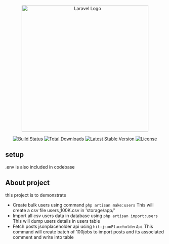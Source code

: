 <p align="center"><a href="https://laravel.com" target="_blank"><img src="https://raw.githubusercontent.com/laravel/art/master/logo-lockup/5%20SVG/2%20CMYK/1%20Full%20Color/laravel-logolockup-cmyk-red.svg" width="400" alt="Laravel Logo"></a></p>

<p align="center">
<a href="https://github.com/laravel/framework/actions"><img src="https://github.com/laravel/framework/workflows/tests/badge.svg" alt="Build Status"></a>
<a href="https://packagist.org/packages/laravel/framework"><img src="https://img.shields.io/packagist/dt/laravel/framework" alt="Total Downloads"></a>
<a href="https://packagist.org/packages/laravel/framework"><img src="https://img.shields.io/packagist/v/laravel/framework" alt="Latest Stable Version"></a>
<a href="https://packagist.org/packages/laravel/framework"><img src="https://img.shields.io/packagist/l/laravel/framework" alt="License"></a>
</p>

## setup
.env is also included in codebase

## About project

this project is to demonstrate 
- Create bulk users using command `php artisan make:users`
    This will create a csv file users_100K.csv in 'storage/app/'
- Import all csv users data in database using `php artisan import:users`
    This will dump users details in users table
- Fetch posts jsonplaceholder api using `hit:jsonPlaceholderApi`
    This command will create batch of 100jobs to import posts and its
    associated comment and write into table
    